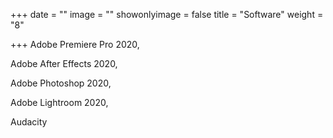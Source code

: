 +++
date = ""
image = ""
showonlyimage = false
title = "Software"
weight = "8"

+++
Adobe Premiere Pro 2020,

Adobe After Effects 2020,

Adobe Photoshop 2020,

Adobe Lightroom 2020,

Audacity